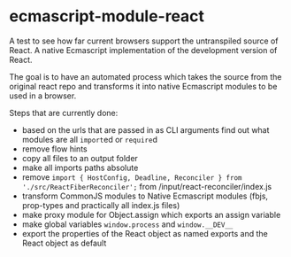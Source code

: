 # ecmascript-module-react

A test to see how far current browsers support the untranspiled source of React.
A native Ecmascript implementation of the development version of React.

The goal is to have an automated process which takes the source from the original react repo and transforms it into native Ecmascript modules to be used in a browser.


Steps that are currently done:
* based on the urls that are passed in as CLI arguments find out what modules are all ```import```ed or ```require```d
* remove flow hints
* copy all files to an output folder
* make all imports paths absolute
* remove `import { HostConfig, Deadline, Reconciler } from './src/ReactFiberReconciler';` from /input/react-reconciler/index.js
* transform CommonJS modules to Native Ecmascript modules (fbjs, prop-types and practically all index.js files)
* make proxy module for Object.assign which exports an assign variable
* make global variables ```window.process``` and ```window.__DEV__```
* export the properties of the React object as named exports and the React object as default
